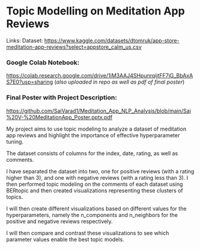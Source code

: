 
# Topic Modelling on Meditation App Reviews
Links:
Dataset: https://www.kaggle.com/datasets/dtomruk/app-store-meditation-app-reviews?select=appstore_calm_us.csv

### Google Colab Notebook: 
https://colab.research.google.com/drive/1iM3AAJ4SHpunrqijtFF7jG_BbAxAS7E0?usp=sharing (_also uploaded in repo as well as pdf of final poster_)

### Final Poster with Project Description: 
https://github.com/SaiVarad1/Meditation_App_NLP_Analysis/blob/main/Sai%20V-%20MeditationApp_Poster.pptx.pdf

My project aims to use topic modeling to analyze a dataset of meditation app reviews and highlight the importance of effective hyperparameter tuning.

The dataset consists of columns for the index, date, rating, as well as comments.

I have separated the dataset into two, one for positive reviews (with a rating higher than 3), and one with negative reviews (with a rating less than 3). I then performed topic modeling on the comments of each dataset using BERtopic and then created visualizations representing these clusters of topics.

I will then create different visualizations based on different values for the hyperparameters, namely the n_components and n_neighbors for the positive and negative reviews respectively.

I will then compare and contrast these visualizations to see which parameter values enable the best topic models.

